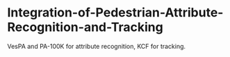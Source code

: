 # Integration-of-Pedestrian-Attribute-Recognition-and-Tracking
VesPA and PA-100K for attribute recognition, KCF for tracking. 
